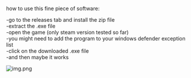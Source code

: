 how to use this fine piece of software:

-go to the releases tab and install the zip file<br>
-extract the .exe file<br>
-open the game (only steam version tested so far)<br>
-you might need to add the program to your windows defender exception list<br>
-click on the downloaded .exe file<br>
-and then maybe it works<br>

![img.png](img.png)